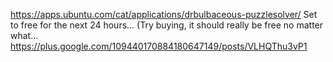 https://apps.ubuntu.com/cat/applications/drbulbaceous-puzzlesolver/ Set to free for the next 24 hours... (Try buying, it should really be free no matter what… https://plus.google.com/109440170884180647149/posts/VLHQThu3vP1